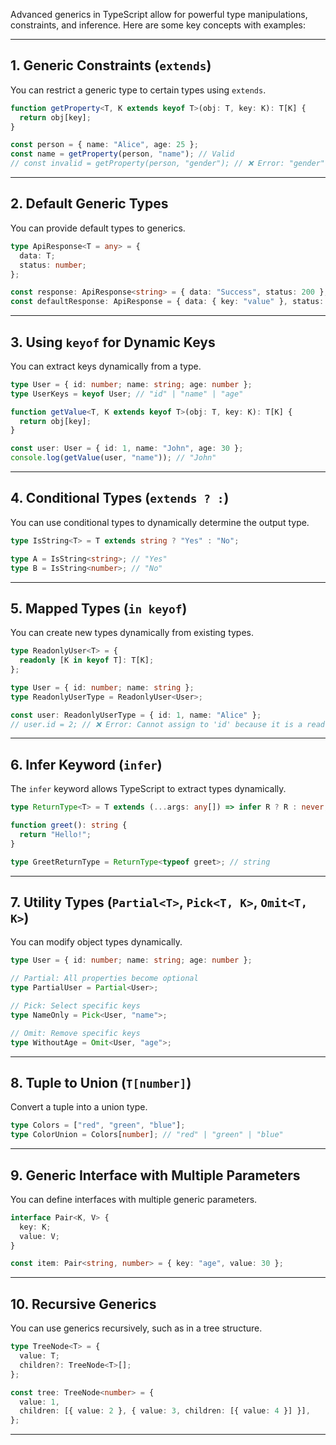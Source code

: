 Advanced generics in TypeScript allow for powerful type manipulations, constraints, and inference. Here are some key concepts with examples:

---

## 1. **Generic Constraints (`extends`)**
You can restrict a generic type to certain types using `extends`.

```typescript
function getProperty<T, K extends keyof T>(obj: T, key: K): T[K] {
  return obj[key];
}

const person = { name: "Alice", age: 25 };
const name = getProperty(person, "name"); // Valid
// const invalid = getProperty(person, "gender"); // ❌ Error: "gender" does not exist in person
```

---

## 2. **Default Generic Types**
You can provide default types to generics.

```typescript
type ApiResponse<T = any> = {
  data: T;
  status: number;
};

const response: ApiResponse<string> = { data: "Success", status: 200 };
const defaultResponse: ApiResponse = { data: { key: "value" }, status: 200 };
```

---

## 3. **Using `keyof` for Dynamic Keys**
You can extract keys dynamically from a type.

```typescript
type User = { id: number; name: string; age: number };
type UserKeys = keyof User; // "id" | "name" | "age"

function getValue<T, K extends keyof T>(obj: T, key: K): T[K] {
  return obj[key];
}

const user: User = { id: 1, name: "John", age: 30 };
console.log(getValue(user, "name")); // "John"
```

---

## 4. **Conditional Types (`extends ? :`)**
You can use conditional types to dynamically determine the output type.

```typescript
type IsString<T> = T extends string ? "Yes" : "No";

type A = IsString<string>; // "Yes"
type B = IsString<number>; // "No"
```

---

## 5. **Mapped Types (`in keyof`)**
You can create new types dynamically from existing types.

```typescript
type ReadonlyUser<T> = {
  readonly [K in keyof T]: T[K];
};

type User = { id: number; name: string };
type ReadonlyUserType = ReadonlyUser<User>;

const user: ReadonlyUserType = { id: 1, name: "Alice" };
// user.id = 2; // ❌ Error: Cannot assign to 'id' because it is a read-only property.
```

---

## 6. **Infer Keyword (`infer`)**
The `infer` keyword allows TypeScript to extract types dynamically.

```typescript
type ReturnType<T> = T extends (...args: any[]) => infer R ? R : never;

function greet(): string {
  return "Hello!";
}

type GreetReturnType = ReturnType<typeof greet>; // string
```

---

## 7. **Utility Types (`Partial<T>`, `Pick<T, K>`, `Omit<T, K>`)**
You can modify object types dynamically.

```typescript
type User = { id: number; name: string; age: number };

// Partial: All properties become optional
type PartialUser = Partial<User>;

// Pick: Select specific keys
type NameOnly = Pick<User, "name">;

// Omit: Remove specific keys
type WithoutAge = Omit<User, "age">;
```

---

## 8. **Tuple to Union (`T[number]`)**
Convert a tuple into a union type.

```typescript
type Colors = ["red", "green", "blue"];
type ColorUnion = Colors[number]; // "red" | "green" | "blue"
```

---

## 9. **Generic Interface with Multiple Parameters**
You can define interfaces with multiple generic parameters.

```typescript
interface Pair<K, V> {
  key: K;
  value: V;
}

const item: Pair<string, number> = { key: "age", value: 30 };
```

---

## 10. **Recursive Generics**
You can use generics recursively, such as in a tree structure.

```typescript
type TreeNode<T> = {
  value: T;
  children?: TreeNode<T>[];
};

const tree: TreeNode<number> = {
  value: 1,
  children: [{ value: 2 }, { value: 3, children: [{ value: 4 }] }],
};
```

---


